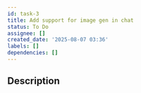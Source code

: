 ```yaml
---
id: task-3
title: Add support for image gen in chat
status: To Do
assignee: []
created_date: '2025-08-07 03:36'
labels: []
dependencies: []
---
```


## Description
